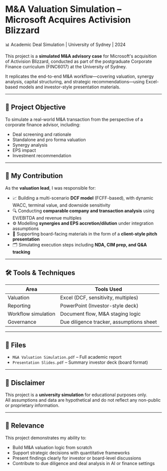 # M&A Valuation Simulation – Microsoft Acquires Activision Blizzard  
📊 Academic Deal Simulation | University of Sydney | 2024  

This project is a **simulated M&A advisory case** for Microsoft's acquisition of Activision Blizzard, conducted as part of the postgraduate Corporate Finance curriculum (FINC6017) at the University of Sydney.

It replicates the end-to-end M&A workflow—covering valuation, synergy analysis, capital structuring, and strategic recommendations—using Excel-based models and investor-style presentation materials.

---

## 🎯 Project Objective

To simulate a real-world M&A transaction from the perspective of a corporate finance advisor, including:

- Deal screening and rationale
- Standalone and pro forma valuation
- Synergy analysis
- EPS impact
- Investment recommendation

---

## 👤 My Contribution

As the **valuation lead**, I was responsible for:

- 📈 Building a multi-scenario **DCF model** (FCFF-based), with dynamic WACC, terminal value, and downside sensitivity  
- 🔍 Conducting **comparable company and transaction analysis** using EV/EBITDA and revenue multiples  
- ⚙️ Modelling **synergies and EPS accretion/dilution** under integration assumptions  
- 🧾 Supporting board-facing materials in the form of a **client-style pitch presentation**  
- 🗂️ Simulating execution steps including **NDA, CIM prep, and Q&A tracking**

---

## 🛠️ Tools & Techniques

| Area               | Tools Used                          |
|--------------------|--------------------------------------|
| Valuation          | Excel (DCF, sensitivity, multiples) |
| Reporting          | PowerPoint (Investor-style deck)     |
| Workflow simulation| Document flow, M&A staging logic     |
| Governance         | Due diligence tracker, assumptions sheet |

---

## 📎 Files

- `M&A Valuation Simulation.pdf` – Full academic report  
- `Presentation Slides.pdf` – Summary investor deck (board format)  

---

## 📌 Disclaimer

This project is a **university simulation** for educational purposes only.  
All assumptions and data are hypothetical and do not reflect any non-public or proprietary information.

---

## 💼 Relevance

This project demonstrates my ability to:

- Build M&A valuation logic from scratch
- Support strategic decisions with quantitative frameworks
- Present findings clearly for investor or board-level discussions  
- Contribute to due diligence and deal analysis in AI or finance settings

